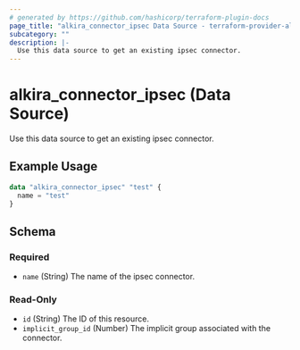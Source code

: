 ```yaml
---
# generated by https://github.com/hashicorp/terraform-plugin-docs
page_title: "alkira_connector_ipsec Data Source - terraform-provider-alkira"
subcategory: ""
description: |-
  Use this data source to get an existing ipsec connector.
---
```


# alkira_connector_ipsec (Data Source)

Use this data source to get an existing ipsec connector.

## Example Usage

```terraform
data "alkira_connector_ipsec" "test" {
  name = "test"
}
```

<!-- schema generated by tfplugindocs -->
## Schema

### Required

- `name` (String) The name of the ipsec connector.

### Read-Only

- `id` (String) The ID of this resource.
- `implicit_group_id` (Number) The implicit group associated with the connector.


